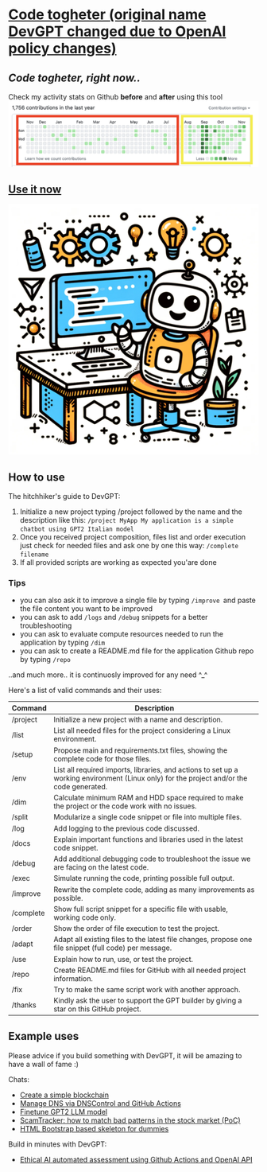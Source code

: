 # [Code togheter (original name DevGPT changed due to OpenAI policy changes)](https://chat.openai.com/g/g-eN7HtAqXW-code-togheter)

## _Code togheter, right now.._

Check my activity stats on Github **before** and **after** using this tool
![stats](https://github.com/fabriziosalmi/DevGPT/blob/main/stats.png?raw=true)

## [Use it now](https://chat.openai.com/g/g-eN7HtAqXW-devgpt)

![DevGPT](https://github.com/fabriziosalmi/DevGPT/blob/main/DevGPT.png?raw=true)


## How to use
The hitchhiker's guide to DevGPT:

1. Initialize a new project typing /project followed by the name and the description like this: `/project MyApp My application is a simple chatbot using GPT2 Italian model`
2. Once you received project composition, files list and order execution just check for needed files and ask one by one this way: `/complete filename`
3. If all provided scripts are working as expected you'are done

### Tips

- you can also ask it to improve a single file by typing `/improve `and paste the file content you want to be improved
- you can ask to add `/logs` and `/debug` snippets for a better troubleshooting
- you can ask to evaluate compute resources needed to run the application by typing `/dim`
- you can ask to create a README.md file for the application Github repo by typing `/repo`

..and much more.. it is continuosly improved for any need ^_^


Here's a list of valid commands and their uses:

| Command     | Description                                                                                                                                                               |
|-------------|---------------------------------------------------------------------------------------------------------------------------------------------------------------------------|
| /project    | Initialize a new project with a name and description.                                                                                                                     |
| /list       | List all needed files for the project considering a Linux environment.                                                                                                    |
| /setup      | Propose main and requirements.txt files, showing the complete code for those files.                                                                                       |
| /env        | List all required imports, libraries, and actions to set up a working environment (Linux only) for the project and/or the code generated.                                 |
| /dim        | Calculate minimum RAM and HDD space required to make the project or the code work with no issues.                                                                          |
| /split      | Modularize a single code snippet or file into multiple files.                                                                                                             |
| /log        | Add logging to the previous code discussed.                                                                                                                               |
| /docs       | Explain important functions and libraries used in the latest code snippet.                                                                                                |
| /debug      | Add additional debugging code to troubleshoot the issue we are facing on the latest code.                                                                                 |
| /exec       | Simulate running the code, printing possible full output.                                                                                                                 |
| /improve    | Rewrite the complete code, adding as many improvements as possible.                                                                                                       |
| /complete   | Show full script snippet for a specific file with usable, working code only.                                                                                              |
| /order      | Show the order of file execution to test the project.                                                                                                                     |
| /adapt      | Adapt all existing files to the latest file changes, propose one file snippet (full code) per message.                                                                    |
| /use        | Explain how to run, use, or test the project.                                                                                                                             |
| /repo       | Create README.md files for GitHub with all needed project information.                                                                                                    |
| /fix        | Try to make the same script work with another approach.                                                                                                                   |
| /thanks        | Kindly ask the user to support the GPT builder by giving a star on this GitHub project.                                                                                                                   |


## Example uses

Please advice if you build something with DevGPT, it will be amazing to have a wall of fame :)

Chats:
- [Create a simple blockchain](https://chat.openai.com/share/f6f1a789-0a1e-4648-90c9-88ba36e40389)
- [Manage DNS via DNSControl and GitHub Actions](https://chat.openai.com/share/3ccd6a94-6ca6-4ee9-b76c-db48cfca2646)
- [Finetune GPT2 LLM model](https://chat.openai.com/share/f3c41438-47be-49ed-9800-d7c78d90f75d)
- [ScamTracker: how to match bad patterns in the stock market (PoC)](https://chat.openai.com/share/eb8e3a42-b8c5-4abe-9ab5-b5f83904de60)
- [HTML Bootstrap based skeleton for dummies](https://chat.openai.com/share/e927387f-75a6-4501-b204-4647e317851b)

Build in minutes with DevGPT:
- [Ethical AI automated assessment using Github Actions and OpenAI API](https://github.com/fabriziosalmi/EthicalAI/tree/main)
